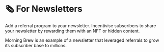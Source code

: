 # 🗞 For Newsletters

Add a referral program to your newsletter. Incentivise subscribers to share your newsletter by rewarding them with an NFT or hidden content.

Morning Brew is an example of a newsletter that leveraged referrals to grow its subscriber base to millions.

<!-- ### Paragraph

ShareMint has direct support for Paragraph.xyz newsletters.

To add a referral program to your Paragraph newsletter, go to the _Settings_ tab for your project, click on _Newsletter_, and paste in your Paragraph slug. When a user signs up on your ShareMint page we will subscribe the user to your Paragraph newsletter and track the referral. -->
